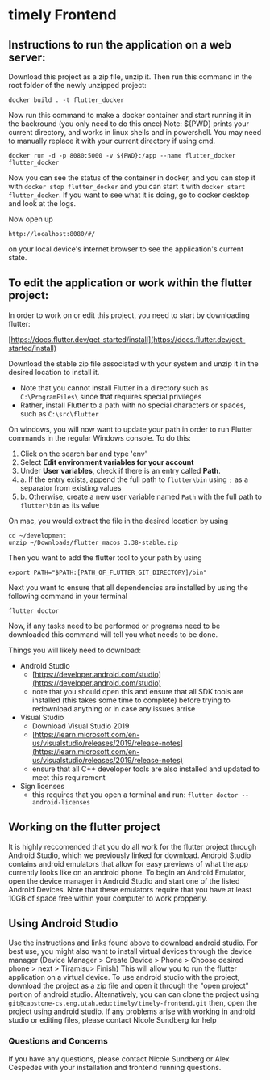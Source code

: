 # timely Frontend


## Instructions to run the application on a web server:

Download this project as a zip file, unzip it. Then run this command in the root folder of the newly unzipped project:
```
docker build . -t flutter_docker
```
Now run this command to make a docker container and start running it in the backround (you only need to do this once)
Note: ${PWD} prints your current directory, and works in linux shells and in powershell. You may need to manually replace it with your current directory if using cmd.
```
docker run -d -p 8080:5000 -v ${PWD}:/app --name flutter_docker flutter_docker
```
Now you can see the status of the container in docker, and you can stop it with ```docker stop flutter_docker``` and you can start it with ```docker start flutter_docker```. If you want to see what it is doing, go to docker desktop and look at the logs.

Now open up 
```
http://localhost:8080/#/
```
on your local device's internet browser to see the application's current state.

## To edit the application or work within the flutter project:

In order to work on or edit this project, you need to start by downloading flutter:

[https://docs.flutter.dev/get-started/install](https://docs.flutter.dev/get-started/install)

Download the stable zip file associated with your system and unzip it in the desired location to install it.


- Note that you cannot install Flutter in a directory such as ```C:\ProgramFiles\``` since that requires special privileges
- Rather, install Flutter to a path with no special characters or spaces, such as ```C:\src\flutter```

On windows, you will now want to update your path in order to run Flutter commands in the regular Windows console. To do this:
1. Click on the search bar and type 'env'
2. Select **Edit environment variables for your account**
3. Under **User variables**, check if there is an entry called **Path**.
3. a. If the entry exists, append the full path to ```flutter\bin``` using ```;``` as a separator from existing values
3. b. Otherwise, create a new user variable named ```Path``` with the full path to ```flutter\bin``` as its value


On mac, you would extract the file in the desired location by using
```
cd ~/development
unzip ~/Downloads/flutter_macos_3.38-stable.zip
```
Then you want to add the flutter tool to your path by using
```
export PATH="$PATH:[PATH_OF_FLUTTER_GIT_DIRECTORY]/bin"
```


Next you want to ensure that all dependencies are installed by using the following command in your terminal
```
flutter doctor
```

Now, if any tasks need to be performed or programs need to be downloaded this command will tell you what needs to be done.

Things you will likely need to download:
- Android Studio
    - [https://developer.android.com/studio](https://developer.android.com/studio)
    - note that you should open this and ensure that all SDK tools are installed (this takes some time to complete) before trying to redownload anything or in case any issues arrise
- Visual Studio
    - Download Visual Studio 2019 
    - [https://learn.microsoft.com/en-us/visualstudio/releases/2019/release-notes](https://learn.microsoft.com/en-us/visualstudio/releases/2019/release-notes)
    - ensure that all C++ developer tools are also installed and updated to meet this requirement
- Sign licenses
    - this requires that you open a terminal and run: ```flutter doctor --android-licenses```

## Working on the flutter project

It is highly reccomended that you do all work for the flutter project through Android Studio, which we previously linked for download. Android Studio contains android emulators that allow for easy previews of what the app currently looks like on an android phone. To begin an Android Emulator, open the device manager in Android Studio and start one of the listed Android Devices. Note that these emulators require that you have at least 10GB of space free within your computer to work propperly.


## Using Android Studio

Use the instructions and links found above to download android studio. For best use, you might also want to install virtual devices through the device manager (Device Manager > Create Device > Phone > Choose desired phone > next > Tiramisu> Finish)
This will allow you to run the flutter application on a virtual device. To use android studio with the project, download the project as a zip file and open it through the "open project" portion of android studio. Alternatively, you can can clone the project using 
```git@capstone-cs.eng.utah.edu:timely/timely-frontend.git``` 
then, open the project using android studio. If any problems arise with working in android studio or editing files, please contact Nicole Sundberg for help



### Questions and Concerns

If you have any questions, please contact Nicole Sundberg or Alex Cespedes with your installation and frontend running questions. 
